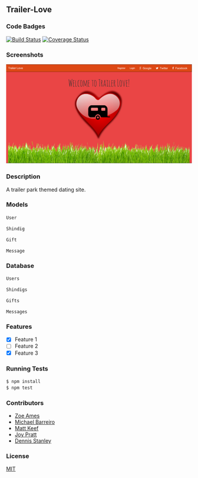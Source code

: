 ## Trailer-Love
### Code Badges
[![Build Status](https://travis-ci.org/JoyP/trailer-love.svg?branch=master)](https://travis-ci.org/JoyP/trailer-love)
[![Coverage Status](https://coveralls.io/repos/JoyP/trailer-love/badge.png)](https://coveralls.io/r/JoyP/trailer-love)

### Screenshots
![Image1](https://raw.githubusercontent.com/zoeames/trailer-love/master/docs/screenshots/trailerlove.png)



### Description
A trailer park themed dating  site.

### Models
```
User
```

```
Shindig
```

```
Gift
```

```
Message
```

### Database
```
Users
```

```
Shindigs
```

```
Gifts
```

```
Messages
```

### Features
- [x] Feature 1
- [ ] Feature 2
- [x] Feature 3

### Running Tests
```bash
$ npm install
$ npm test
```

### Contributors
- [Zoe Ames](https://github.com/zoeames)
- [Michael Barreiro](https://github.com/MikeBBarreiro)
- [Matt Keef](https://github.com/mkeef1)
- [Joy Pratt](https://github.com/JoyP)
- [Dennis Stanley](https://github.com/tdsjr82)

### License
[MIT](LICENSE)
